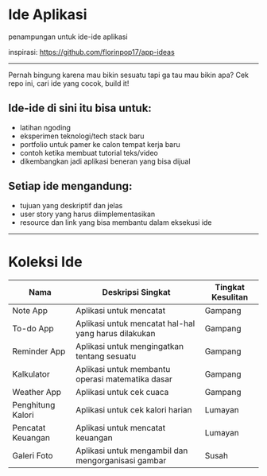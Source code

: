 # Ide Aplikasi
penampungan untuk ide-ide aplikasi

inspirasi: https://github.com/florinpop17/app-ideas

---

Pernah bingung karena mau bikin sesuatu tapi ga tau mau bikin apa? Cek repo ini, cari ide yang cocok, build it!

## Ide-ide di sini itu bisa untuk:
- latihan ngoding
- eksperimen teknologi/tech stack baru
- portfolio untuk pamer ke calon tempat kerja baru
- contoh ketika membuat tutorial teks/video
- dikembangkan jadi aplikasi beneran yang bisa dijual

## Setiap ide mengandung:
- tujuan yang deskriptif dan jelas
- user story yang harus diimplementasikan
- resource dan link yang bisa membantu dalam eksekusi ide

---

# Koleksi Ide

| Nama              | Deskripsi Singkat                                    | Tingkat Kesulitan |
|-------------------|------------------------------------------------------|-------------------|
| Note App          | Aplikasi untuk mencatat                              | Gampang           |
| To-do App         | Aplikasi untuk mencatat hal-hal yang harus dilakukan | Gampang           |
| Reminder App      | Aplikasi untuk mengingatkan tentang sesuatu          | Gampang           |
| Kalkulator        | Aplikasi untuk membantu operasi matematika dasar     | Gampang           |
| Weather App       | Aplikasi untuk cek cuaca                             | Gampang           |
| Penghitung Kalori | Aplikasi untuk cek kalori harian                     | Lumayan           |
| Pencatat Keuangan | Aplikasi untuk mencatat keuangan                     | Lumayan           |
| Galeri Foto       | Aplikasi untuk mengambil dan mengorganisasi gambar   | Susah             |
